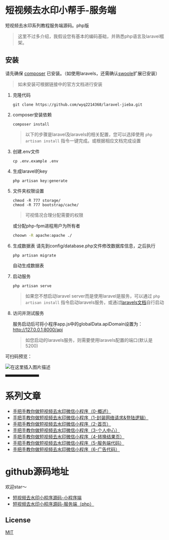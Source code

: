 # 短视频去水印小帮手-服务端

短视频去水印系列教程服务端源码。php版

> 这里不过多介绍，我假设您有基本的编码基础，并熟悉php语言及laravel框架。

## 安装
请先确保 [composer](https://docs.phpcomposer.com/00-intro.html) 已安装。（如使用laravels，还需确认[swoole](https://wiki.swoole.com/wiki/page/6.html)扩展已安装）

>如未安装可根据链接中的官方文档进行安装

1. 克隆代码
    ```
    git clone https://github.com/wyq2214368/laravel-jieba.git
    ```

2. composer安装依赖
    ```
    composer install
    ```
    
   >以下的步骤是laravel及laravels的相关配置，您可以选择使用 `php artisan install` 指令一键完成。或根据相应文档完成设置
3. 创建.env文件
    ```
    cp .env.example .env
    ```
    
4. 生成laravel的key
    ```
    php artisan key:generate
    ```

5. 文件夹权限设置
    ```
    chmod -R 777 storage/
    chmod -R 777 bootstrap/cache/
    ```
    >可视情况合理分配需要的权限
    
    或分配php-fpm进程用户为所有者
    ```bash
    choown -R apache:apache ./
    ```
6. 生成数据表
    请先到config/database.php文件修改数据库信息，之后执行
    ```
    php artisan migrate
    ```
    自动生成数据表    
7. 启动服务
    ```
    php artisan serve
    ```
    > 如果您不想启动laravel server而是使用laravel是服务，可以通过 `php artisan install` 指令启动laravels服务，或通过[laravels文档](https://github.com/hhxsv5/laravel-s/blob/master/README-CN.md#%E7%89%B9%E6%80%A7)自行启动
    
8. 访问并测试服务
   
   服务启动后可将小程序app.js中的globalData.apiDomain设置为： http://127.0.0.1:8000/api
    > 如您启动的laravels服务，则需要使用laravels配置的端口(默认是 5200)
    

可扫码预览：

![在这里插入图片描述](https://img-blog.csdnimg.cn/20201221145928601.jpg)


<hr style=" border:solid; width:100px; height:1px;" color=#000000 size=1">

# 系列文章
- [手把手教你做短视频去水印微信小程序（0-概述）](https://editor.csdn.net/md/?articleId=111474557)
- [手把手教你做短视频去水印微信小程序（1-封装网络请求&登陆逻辑）](https://blog.csdn.net/qq_37788558/article/details/111500382)
- [手把手教你做短视频去水印微信小程序（2-首页）](https://blog.csdn.net/qq_37788558/article/details/111500382)
- [手把手教你做短视频去水印微信小程序（3-个人中心）](https://blog.csdn.net/qq_37788558/article/details/111478258)
- [手把手教你做短视频去水印微信小程序（4-转换结果页）](https://blog.csdn.net/qq_37788558/article/details/111588413)
- [手把手教你做短视频去水印微信小程序（5-服务端代码）](https://blog.csdn.net/qq_37788558/article/details/112204720)
- [手把手教你做短视频去水印微信小程序（6-广告代码）](https://blog.csdn.net/qq_37788558/article/details/112559472)
# github源码地址
欢迎star～
- [短视频去水印小程序源码-小程序端](https://github.com/wyq2214368/remove-water-mark-mp)
- [短视频去水印小程序源码-服务端（php）](https://github.com/wyq2214368/remove-water-mark-server)

## License

[MIT](https://github.com/wyq2214368/laravel-jieba/blob/master/LICENSE)
